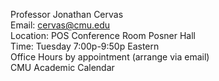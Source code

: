 
Professor Jonathan Cervas\
Email: cervas@cmu.edu\
Location: POS Conference Room Posner Hall\
Time: Tuesday 7:00p-9:50p Eastern\
Office Hours by appointment (arrange via email)\
CMU Academic Calendar
